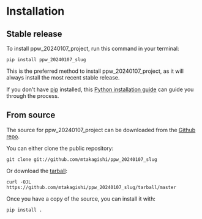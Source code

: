 # Installation

## Stable release

To install ppw_20240107_project, run this command in your
terminal:

``` console
pip install ppw_20240107_slug
```

This is the preferred method to install ppw_20240107_project, as it will always install the most recent stable release.

If you don't have [pip][] installed, this [Python installation guide][]
can guide you through the process.

## From source

The source for ppw_20240107_project can be downloaded from
the [Github repo][].

You can either clone the public repository:

``` console
git clone git://github.com/mtakagishi/ppw_20240107_slug
```

Or download the [tarball][]:

``` console
curl -OJL https://github.com/mtakagishi/ppw_20240107_slug/tarball/master
```

Once you have a copy of the source, you can install it with:

``` console
pip install .
```

  [pip]: https://pip.pypa.io
  [Python installation guide]: http://docs.python-guide.org/en/latest/starting/installation/
  [Github repo]: https://github.com/%7B%7B%20cookiecutter.github_username%20%7D%7D/%7B%7B%20cookiecutter.project_slug%20%7D%7D
  [tarball]: https://github.com/%7B%7B%20cookiecutter.github_username%20%7D%7D/%7B%7B%20cookiecutter.project_slug%20%7D%7D/tarball/master
